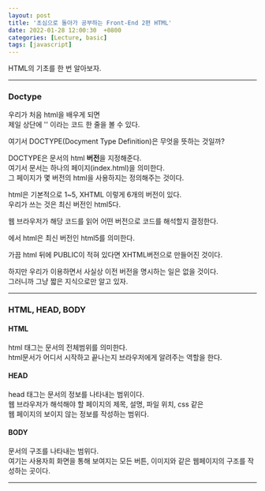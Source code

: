 ```yaml
---
layout: post
title: '초심으로 돌아가 공부하는 Front-End 2편 HTML'
date: 2022-01-28 12:00:30  +0800
categories: [Lecture, basic]
tags: [javascript]
---
```


HTML의 기초를 한 번 알아보자.  

---  

### **Doctype**  

우리가 처음 html을 배우게 되면  
제일 상단에 '<!DOCTYPE html>' 이라는 코드 한 줄을 볼 수 있다.  

여기서 DOCTYPE(Docyment Type Definition)은 무엇을 뜻하는 것일까?  

DOCTYPE은 문서의 html **버전**을 지정해준다.  
여기서 문서는 하나의 페이지(index.html)을 의미한다.  
그 페이지가 몇 버전의 html을 사용하지는 정의해주는 것이다.  

html은 기본적으로 1~5, XHTML 이렇게 6개의 버전이 있다.  
우리가 쓰는 것은 최신 버전인 html5다.  

웹 브라우저가 해당 코드를 읽어 어떤 버전으로 코드를 해석할지 결정한다.  

<!DOCTYPE html>에서 html은 최신 버전인 html5를 의미한다.  
가끔 html 뒤에 PUBLIC이 적혀 있다면 XHTML버전으로 만들어진 것이다.  

하지만 우리가 이용하면서 사실상 이전 버전을 명시하는 일은 없을 것이다.  
그러니까 그냥 짧은 지식으로만 알고 있자.  

---  

### **HTML, HEAD, BODY**  

#### **HTML**  

html 태그는 문서의 전체범위를 의미한다.  
html문서가 어디서 시작하고 끝나는지 브라우저에게 알려주는 역할을 한다.  

#### **HEAD**  

head 태그는 문서의 정보를 나타내는 범위이다.  
웹 브라우저가 해석해야 할 페이지의 제목, 설명, 파일 위치, css 같은  
웹 페이지의 보이지 않는 정보를 작성하는 범위다.  

#### **BODY**  

문서의 구조를 나타내는 범위다.  
여기는 사용자희 화면을 통해 보여지는 모든 버튼, 이미지와 같은 웹페이지의 구조를 작성하는 곳이다.  

---